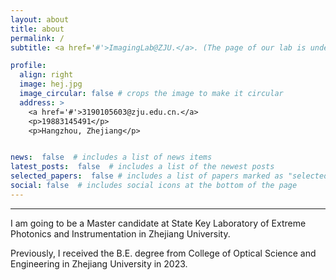 ```yaml
---
layout: about
title: about
permalink: /
subtitle: <a href='#'>ImagingLab@ZJU.</a>. (The page of our lab is under construction, sry).

profile:
  align: right
  image: hej.jpg
  image_circular: false # crops the image to make it circular
  address: >
    <a href='#'>3190105603@zju.edu.cn.</a>
    <p>19883145491</p>
    <p>Hangzhou, Zhejiang</p>


news:  false  # includes a list of news items
latest_posts:  false  # includes a list of the newest posts
selected_papers:  false # includes a list of papers marked as "selected={true}"
social: false  # includes social icons at the bottom of the page
---
```


---
I am going to be a Master candidate at State Key Laboratory of Extreme Photonics and Instrumentation in Zhejiang University.

Previously, I received the B.E. degree from College of Optical Science and Engineering in Zhejiang University in 2023.